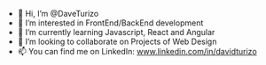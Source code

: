 - 👋 Hi, I’m @DaveTurizo
- 👀 I’m interested in FrontEnd/BackEnd development
- 🌱 I’m currently learning Javascript, React and Angular
- 💞️ I’m looking to collaborate on Projects of Web Design
- 📫 You can find me on LinkedIn: www.linkedin.com/in/davidturizo

<!---
DaveTurizo/DaveTurizo is a ✨ special ✨ repository because its `README.md` (this file) appears on your GitHub profile.
You can click the Preview link to take a look at your changes.
--->
